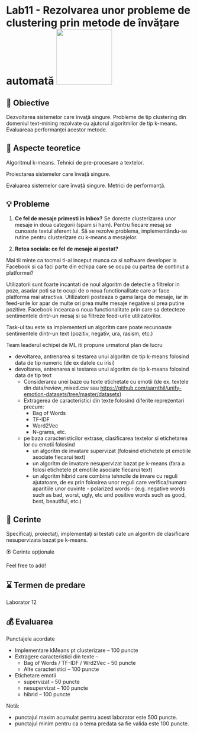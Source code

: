 # Lab11 - Rezolvarea unor probleme de clustering prin metode de învățare automată  <img src="images/ann.jpeg" width="150">



## :microscope: Obiective 

Dezvoltarea sistemelor care învaţă singure. Probleme de tip clustering din domeniul text-mining
rezolvate cu ajutorul algoritmilor de tip k-means. Evaluareaa performanței acestor metode.


## :book:  Aspecte teoretice

Algoritmul k-means. Tehnici de pre-procesare a textelor.

Proiectarea sistemelor care învaţă singure.

Evaluarea sistemelor care învaţă singure. Metrici de performanță.

 



## :bulb: Probleme

1. **Ce fel de mesaje primesti in Inbox?**
Se doreste clusterizarea unor mesaje in doua categorii (spam si ham). Pentru fiecare mesaj se cunoaste textul aferent lui. Să se rezolve problema, implementându-se rutine pentru clusterizare cu k-means a mesajelor.

2. **Retea sociala: ce fel de mesaje ai postat?**

Mai tii minte ca tocmai ti-ai inceput munca ca si software developer la Facebook si ca faci parte din echipa care se ocupa cu partea de continut a platformei? 

Utilizatorii sunt foarte incantati de noul algoritm de detectie a filtrelor in poze, asadar poti sa te ocupi de o noua functionalitate care ar face platforma mai atractiva. Utilizatorii posteaza o gama larga de mesaje, iar in feed-urile lor apar de multe ori prea multe mesaje negative si prea putine pozitive. Facebook incearca o noua functionalitate prin care sa detecteze sentimentele dintr-un mesaj si sa filtreze feed-urile utilizatorilor.

Task-ul tau este sa implementezi un algoritm care poate recunoaste sentimentele dintr-un text (pozitiv, negativ, ura, rasism, etc.)

Team leaderul echipei de ML iti propune urmatorul plan de lucru 
- devoltarea, antrenarea si testarea unui algoritm de tip k-means folosind data de tip numeric (de ex datele cu irisi) 
- devoltarea, antrenarea si testarea unui algoritm de tip k-means folosind data de tip text
    - Considerarea unei baze cu texte etichetate cu emotii (de ex. textele din data/review_mixed.csv sau https://github.com/sarnthil/unify-emotion-datasets/tree/master/datasets)
    - Extragerea de caracteristici din texte folosind diferite reprezentari precum:
        - Bag of Words
        - TF-IDF
        - Word2Vec
        - N-grams, etc.
    - pe baza caracteristicilor extrase, clasificarea textelor si etichetarea lor cu emotii folosind
        - un algoritm de invatare supervizat (folosind etichetele pt emotiile asociate fiecarui text)
        - un algoritm de invatare nesupervizat bazat pe k-means (fara a folosi etichetele pt emotiile asociate fiecarui text)
        - un algoritm hibrid care combina tehncile de invare cu reguli ajutatoare, de ex prin folosirea unor reguli care verifica/numara aparitiile unor cuvinte - polarized words - (e.g. negative words such as bad, worst, ugly, etc and positive words such as good, best, beautiful, etc.)


## :memo:  Cerinte 

Specificaţi, proiectaţi, implementaţi si testati cate un algoritm de clasificare nesupervizata bazat pe k-means.


🏵️ Cerinte opționale

Feel free to add!


## :hourglass: Termen de predare 
Laborator 12

## :moneybag: Evaluarea

Punctajele acordate
- Implementare kMeans pt clusterizare – 100 puncte
- Extragere caracteristici din texte –
    - Bag of Words / TF-IDF / Wrd2Vec - 50 puncte
    - Alte caracteristici – 100 puncte
- Etichetare emotii
    - supervizat – 50 puncte
    - nesupervizat  – 100 puncte
    - hibrid – 100 puncte


Notă: 
- punctajul maxim acumulat pentru acest laborator este 500 puncte.
- punctajul minim pentru ca o tema predata sa fie valida este 100 puncte.  




